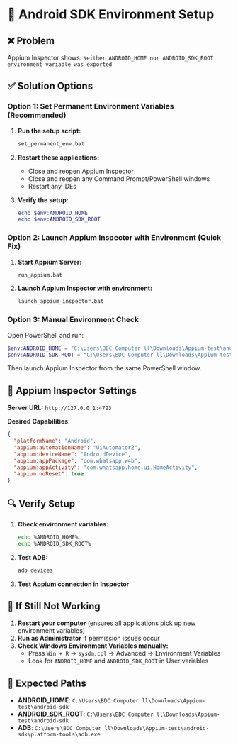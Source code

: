 # 🔧 Android SDK Environment Setup

## ❌ Problem
Appium Inspector shows: `Neither ANDROID_HOME nor ANDROID_SDK_ROOT environment variable was exported`

## ✅ Solution Options

### **Option 1: Set Permanent Environment Variables (Recommended)**

1. **Run the setup script:**
   ```bash
   set_permanent_env.bat
   ```

2. **Restart these applications:**
   - Close and reopen Appium Inspector
   - Close and reopen any Command Prompt/PowerShell windows
   - Restart any IDEs

3. **Verify the setup:**
   ```powershell
   echo $env:ANDROID_HOME
   echo $env:ANDROID_SDK_ROOT
   ```

### **Option 2: Launch Appium Inspector with Environment (Quick Fix)**

1. **Start Appium Server:**
   ```bash
   run_appium.bat
   ```

2. **Launch Appium Inspector with environment:**
   ```bash
   launch_appium_inspector.bat
   ```

### **Option 3: Manual Environment Check**

Open PowerShell and run:
```powershell
$env:ANDROID_HOME = "C:\Users\BDC Computer ll\Downloads\Appium-test\android-sdk"
$env:ANDROID_SDK_ROOT = "C:\Users\BDC Computer ll\Downloads\Appium-test\android-sdk"
```

Then launch Appium Inspector from the same PowerShell window.

## 🎯 Appium Inspector Settings

**Server URL:** `http://127.0.0.1:4723`

**Desired Capabilities:**
```json
{
  "platformName": "Android",
  "appium:automationName": "UiAutomator2",
  "appium:deviceName": "AndroidDevice",
  "appium:appPackage": "com.whatsapp.w4b",
  "appium:appActivity": "com.whatsapp.home.ui.HomeActivity",
  "appium:noReset": true
}
```

## 🔍 Verify Setup

1. **Check environment variables:**
   ```bash
   echo %ANDROID_HOME%
   echo %ANDROID_SDK_ROOT%
   ```

2. **Test ADB:**
   ```bash
   adb devices
   ```

3. **Test Appium connection in Inspector**

## 🚨 If Still Not Working

1. **Restart your computer** (ensures all applications pick up new environment variables)
2. **Run as Administrator** if permission issues occur
3. **Check Windows Environment Variables manually:**
   - Press `Win + R` → `sysdm.cpl` → Advanced → Environment Variables
   - Look for `ANDROID_HOME` and `ANDROID_SDK_ROOT` in User variables

## 📁 Expected Paths
- **ANDROID_HOME**: `C:\Users\BDC Computer ll\Downloads\Appium-test\android-sdk`
- **ANDROID_SDK_ROOT**: `C:\Users\BDC Computer ll\Downloads\Appium-test\android-sdk`
- **ADB**: `C:\Users\BDC Computer ll\Downloads\Appium-test\android-sdk\platform-tools\adb.exe`